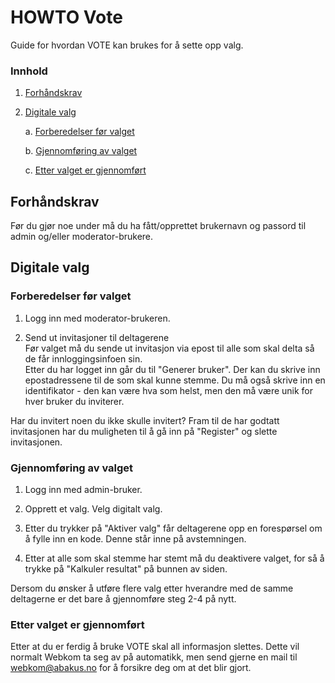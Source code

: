 # HOWTO Vote
Guide for hvordan VOTE kan brukes for å sette opp valg.

### Innhold

1. [Forhåndskrav](#forhåndskrav)

2. [Digitale valg](#digitale-valg)

    a. [Forberedelser før valget](#forberedelser-før-valget)

    b. [Gjennomføring av valget](#gjennomføring-av-valget)

    c. [Etter valget er gjennomført](#etter-valget-er-gjennomført)

## Forhåndskrav

Før du gjør noe under må du ha fått/opprettet brukernavn og passord til admin og/eller moderator-brukere.

## Digitale valg

### Forberedelser før valget

1. Logg inn med moderator-brukeren.

2. Send ut invitasjoner til deltagerene  
Før valget må du sende ut invitasjon via epost til alle som skal delta så de får innloggingsinfoen sin.  
Etter du har logget inn går du til "Generer bruker". Der kan du skrive inn epostadressene til de som skal kunne stemme. Du må også skrive inn en identifikator - den kan være hva som helst, men den må være unik for hver bruker du inviterer.

Har du invitert noen du ikke skulle invitert? Fram til de har godtatt invitasjonen har du muligheten til å gå inn på "Register" og slette invitasjonen.

### Gjennomføring av valget

1. Logg inn med admin-bruker.

2. Opprett et valg. Velg digitalt valg.

3. Etter du trykker på "Aktiver valg" får deltagerene opp en forespørsel om å fylle inn en kode. Denne står inne på avstemningen.

4. Etter at alle som skal stemme har stemt må du deaktivere valget, for så å trykke på "Kalkuler resultat" på bunnen av siden.

Dersom du ønsker å utføre flere valg etter hverandre med de samme deltagerne er det bare å gjennomføre steg 2-4 på nytt.


### Etter valget er gjennomført

Etter at du er ferdig å bruke VOTE skal all informasjon slettes. Dette vil normalt Webkom ta seg av på automatikk, men send gjerne en mail til webkom@abakus.no for å forsikre deg om at det blir gjort.

